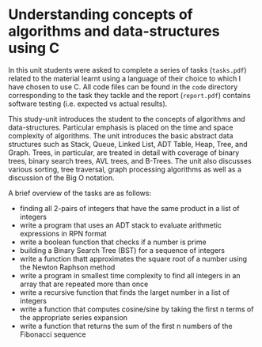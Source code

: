 # Understanding concepts of algorithms and data-structures using C

In this unit students were asked to complete a series of tasks (`tasks.pdf`) related to the material learnt using a language of their choice to which I have chosen to use C. All code files can be found in the `code` directory corresponding to the task they tackle and the report (`report.pdf`) contains software testing (i.e. expected vs actual results). 

This study-unit introduces the student to the concepts of algorithms and data-structures. Particular emphasis is placed on the time and space complexity of algorithms. The unit introduces the basic abstract data structures such as Stack, Queue, Linked List, ADT Table, Heap, Tree, and Graph. Trees, in particular, are treated in detail with coverage of binary trees, binary search trees, AVL trees, and B-Trees. The unit also discusses various sorting, tree traversal, graph processing algorithms as well as a discussion of the Big O notation.

A brief overview of the tasks are as follows:
<ul>
<li>finding all 2-pairs of integers that have the same product in a list of integers</li>
<li>write a program that uses an ADT stack to evaluate arithmetic expressions in RPN format</li>
<li>write a boolean function that checks if a number is prime</li>
<li>building a Binary Search Tree (BST) for a sequence of integers</li>
<li>write a function thatt approximates the square root of a number using the Newton Raphson method</li>
<li>write a program in smallest time complexity to find all integers in an array that are repeated more than once</li>
<li>write a recursive function that finds the larget number in a list of integers</li>
<li>write a function that computes cosine/sine by taking the first n terms of the appropriate series expansion</li>
<li>write a function that returns the sum of the first n numbers of the Fibonacci sequence</li>
</ul>
